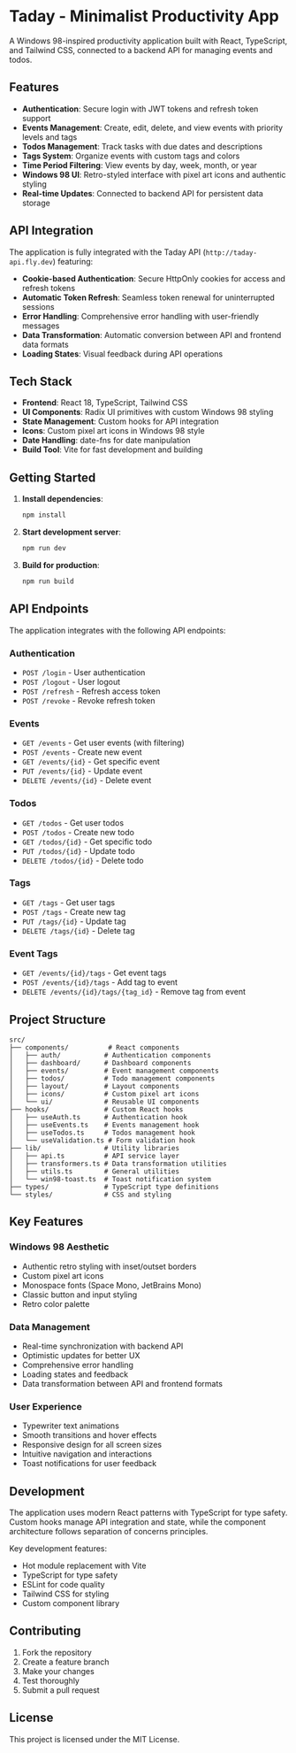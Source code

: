 # Taday - Minimalist Productivity App

A Windows 98-inspired productivity application built with React, TypeScript, and Tailwind CSS, connected to a backend API for managing events and todos.

## Features

- **Authentication**: Secure login with JWT tokens and refresh token support
- **Events Management**: Create, edit, delete, and view events with priority levels and tags
- **Todos Management**: Track tasks with due dates and descriptions
- **Tags System**: Organize events with custom tags and colors
- **Time Period Filtering**: View events by day, week, month, or year
- **Windows 98 UI**: Retro-styled interface with pixel art icons and authentic styling
- **Real-time Updates**: Connected to backend API for persistent data storage

## API Integration

The application is fully integrated with the Taday API (`http://taday-api.fly.dev`) featuring:

- **Cookie-based Authentication**: Secure HttpOnly cookies for access and refresh tokens
- **Automatic Token Refresh**: Seamless token renewal for uninterrupted sessions
- **Error Handling**: Comprehensive error handling with user-friendly messages
- **Data Transformation**: Automatic conversion between API and frontend data formats
- **Loading States**: Visual feedback during API operations

## Tech Stack

- **Frontend**: React 18, TypeScript, Tailwind CSS
- **UI Components**: Radix UI primitives with custom Windows 98 styling
- **State Management**: Custom hooks for API integration
- **Icons**: Custom pixel art icons in Windows 98 style
- **Date Handling**: date-fns for date manipulation
- **Build Tool**: Vite for fast development and building

## Getting Started

1. **Install dependencies**:
   ```bash
   npm install
   ```

2. **Start development server**:
   ```bash
   npm run dev
   ```

3. **Build for production**:
   ```bash
   npm run build
   ```

## API Endpoints

The application integrates with the following API endpoints:

### Authentication
- `POST /login` - User authentication
- `POST /logout` - User logout
- `POST /refresh` - Refresh access token
- `POST /revoke` - Revoke refresh token

### Events
- `GET /events` - Get user events (with filtering)
- `POST /events` - Create new event
- `GET /events/{id}` - Get specific event
- `PUT /events/{id}` - Update event
- `DELETE /events/{id}` - Delete event

### Todos
- `GET /todos` - Get user todos
- `POST /todos` - Create new todo
- `GET /todos/{id}` - Get specific todo
- `PUT /todos/{id}` - Update todo
- `DELETE /todos/{id}` - Delete todo

### Tags
- `GET /tags` - Get user tags
- `POST /tags` - Create new tag
- `PUT /tags/{id}` - Update tag
- `DELETE /tags/{id}` - Delete tag

### Event Tags
- `GET /events/{id}/tags` - Get event tags
- `POST /events/{id}/tags` - Add tag to event
- `DELETE /events/{id}/tags/{tag_id}` - Remove tag from event

## Project Structure

```
src/
├── components/          # React components
│   ├── auth/           # Authentication components
│   ├── dashboard/      # Dashboard components
│   ├── events/         # Event management components
│   ├── todos/          # Todo management components
│   ├── layout/         # Layout components
│   ├── icons/          # Custom pixel art icons
│   └── ui/             # Reusable UI components
├── hooks/              # Custom React hooks
│   ├── useAuth.ts      # Authentication hook
│   ├── useEvents.ts    # Events management hook
│   ├── useTodos.ts     # Todos management hook
│   └── useValidation.ts # Form validation hook
├── lib/                # Utility libraries
│   ├── api.ts          # API service layer
│   ├── transformers.ts # Data transformation utilities
│   ├── utils.ts        # General utilities
│   └── win98-toast.ts  # Toast notification system
├── types/              # TypeScript type definitions
└── styles/             # CSS and styling
```

## Key Features

### Windows 98 Aesthetic
- Authentic retro styling with inset/outset borders
- Custom pixel art icons
- Monospace fonts (Space Mono, JetBrains Mono)
- Classic button and input styling
- Retro color palette

### Data Management
- Real-time synchronization with backend API
- Optimistic updates for better UX
- Comprehensive error handling
- Loading states and feedback
- Data transformation between API and frontend formats

### User Experience
- Typewriter text animations
- Smooth transitions and hover effects
- Responsive design for all screen sizes
- Intuitive navigation and interactions
- Toast notifications for user feedback

## Development

The application uses modern React patterns with TypeScript for type safety. Custom hooks manage API integration and state, while the component architecture follows separation of concerns principles.

Key development features:
- Hot module replacement with Vite
- TypeScript for type safety
- ESLint for code quality
- Tailwind CSS for styling
- Custom component library

## Contributing

1. Fork the repository
2. Create a feature branch
3. Make your changes
4. Test thoroughly
5. Submit a pull request

## License

This project is licensed under the MIT License.